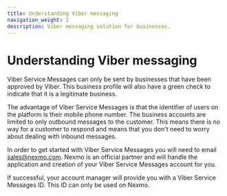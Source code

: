 ```yaml
---
title: Understanding Viber messaging
navigation_weight: 2
description: Viber messaging solution for businesses.
---
```


# Understanding Viber messaging

Viber Service Messages can only be sent by businesses that have been approved by Viber. This business profile will also have a green check to indicate that it is a legitimate business.

The advantage of Viber Service Messages is that the identifier of users on the platform is their mobile phone number. The business accounts are limited to only outbound messages to the customer. This means there is no way for a customer to respond and means that you don't need to worry about dealing with inbound messages.

In order to get started with Viber Service Messages you will need to email [sales@nexmo.com](mailto:sales@nexmo.com). Nexmo is an official partner and will handle the application and creation of your Viber Service Messages account for you.

If successful, your account manager will provide you with a Viber Service Messages ID. This ID can only be used on Nexmo.
